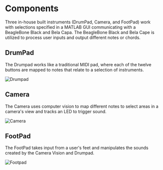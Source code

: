 # Components  
Three in-house built instruments (DrumPad, Camera, and FootPad) work with selections specified in a MATLAB GUI communicating with a BeagleBone Black and Bela Capa.  The BeagleBone Black and Bela Cape is utilized to process user inputs and output different notes or chords.

## DrumPad
The Drumpad works like a traditional MIDI pad, where each of the twelve buttons are mapped to notes that relate to a selection of instruments.  

![Drumpad](https://github.com/neilkatahira/EE-Emerge-2020-Loopmaster/blob/master/pictures/drumpad_transparent.png?raw=true)  

## Camera
The Camera uses computer vision to map different notes to select areas in a camera's view and tracks an LED to trigger sound.  

![Camera](https://github.com/neilkatahira/EE-Emerge-2020-Loopmaster/blob/master/pictures/hub1.png?raw=true)  

## FootPad
The FootPad takes input from a user's feet and manipulates the sounds created by the Camera Vision and Drumpad.  

![Footpad](https://github.com/neilkatahira/EE-Emerge-2020-Loopmaster/blob/master/pictures/footpad.png?raw=true)  
